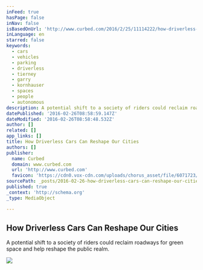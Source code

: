 ```yaml
---
inFeed: true
hasPage: false
inNav: false
isBasedOnUrl: 'http://www.curbed.com/2016/2/25/11114222/how-driverless-cars-can-reshape-our-cities'
inLanguage: en
starred: false
keywords:
  - cars
  - vehicles
  - parking
  - driverless
  - tierney
  - garry
  - kornhauser
  - spaces
  - people
  - autonomous
description: A potential shift to a society of riders could reclaim roadways for green space and help reshape the public realm.
datePublished: '2016-02-26T08:58:59.147Z'
dateModified: '2016-02-26T08:58:48.532Z'
author: []
related: []
app_links: []
title: How Driverless Cars Can Reshape Our Cities
authors: []
publisher:
  name: Curbed
  domain: www.curbed.com
  url: 'http://www.curbed.com'
  favicon: 'https://cdn0.vox-cdn.com/uploads/chorus_asset/file/6071723/favicon__1_.0.ico'
sourcePath: _posts/2016-02-26-how-driverless-cars-can-reshape-our-cities.md
published: true
_context: 'http://schema.org'
_type: MediaObject

---
```

<article style=""><h1>How Driverless Cars Can Reshape Our Cities</h1><p>A potential shift to a society of riders could reclaim roadways for green space and help reshape the public realm.</p><img src="https://s3-us-west-2.amazonaws.com/the-grid-img/p/ebb925822a5a6aac50d4a418479ca74f2f6bc5fe.jpg" /></article>